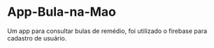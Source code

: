 # App-Bula-na-Mao
Um app para consultar bulas de remédio, foi utilizado o firebase para cadastro de usuário.
